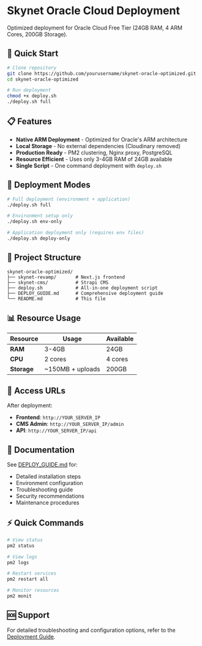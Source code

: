 # Skynet Oracle Cloud Deployment

Optimized deployment for Oracle Cloud Free Tier (24GB RAM, 4 ARM Cores, 200GB Storage).

## 🚀 Quick Start

```bash
# Clone repository
git clone https://github.com/yourusername/skynet-oracle-optimized.git
cd skynet-oracle-optimized

# Run deployment
chmod +x deploy.sh
./deploy.sh full
```

## 📋 Features

- **Native ARM Deployment** - Optimized for Oracle's ARM architecture
- **Local Storage** - No external dependencies (Cloudinary removed)
- **Production Ready** - PM2 clustering, Nginx proxy, PostgreSQL
- **Resource Efficient** - Uses only 3-4GB RAM of 24GB available
- **Single Script** - One command deployment with `deploy.sh`

## 🔧 Deployment Modes

```bash
# Full deployment (environment + application)
./deploy.sh full

# Environment setup only
./deploy.sh env-only

# Application deployment only (requires env files)
./deploy.sh deploy-only
```

## 📁 Project Structure

```
skynet-oracle-optimized/
├── skynet-revamp/       # Next.js frontend
├── skynet-cms/          # Strapi CMS
├── deploy.sh            # All-in-one deployment script
├── DEPLOY_GUIDE.md      # Comprehensive deployment guide
└── README.md            # This file
```

## 📊 Resource Usage

| Resource | Usage | Available |
|----------|-------|-----------|
| **RAM** | 3-4GB | 24GB |
| **CPU** | 2 cores | 4 cores |
| **Storage** | ~150MB + uploads | 200GB |

## 🔗 Access URLs

After deployment:
- **Frontend**: `http://YOUR_SERVER_IP`
- **CMS Admin**: `http://YOUR_SERVER_IP/admin`
- **API**: `http://YOUR_SERVER_IP/api`

## 📖 Documentation

See [DEPLOY_GUIDE.md](./DEPLOY_GUIDE.md) for:
- Detailed installation steps
- Environment configuration
- Troubleshooting guide
- Security recommendations
- Maintenance procedures

## ⚡ Quick Commands

```bash
# View status
pm2 status

# View logs
pm2 logs

# Restart services
pm2 restart all

# Monitor resources
pm2 monit
```

## 🆘 Support

For detailed troubleshooting and configuration options, refer to the [Deployment Guide](./DEPLOY_GUIDE.md).